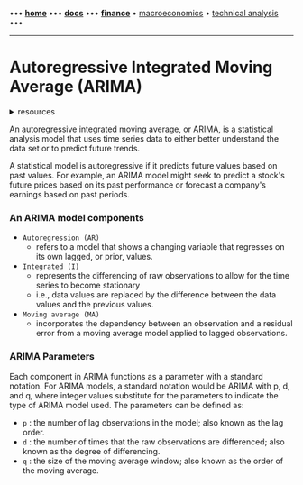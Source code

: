 [//]: # "START - Navigation between Markdown pages inside of GitHub."

••• **[home](/README.md)** ••• **[docs](/docs/index.md)** ••• **[finance](/finance/index.md)** • [macroeconomics](/finance/index.md#macroeconomics) • [technical analysis](/finance/index.md#technical-analysis) •••

[//]: # "END - Navigation between Markdown pages inside of GitHub."

---

# Autoregressive Integrated Moving Average (ARIMA)

<details><summary>resources</summary>

---

- [Investopedia | Autoregressive Integrated Moving Average](https://www.investopedia.com/terms/a/autoregressive-integrated-moving-average-arima.asp)

---

</details>

An autoregressive integrated moving average, or ARIMA, is a statistical analysis model that uses time series data to either better understand the data set or to predict future trends.

A statistical model is autoregressive if it predicts future values based on past values. For example, an ARIMA model might seek to predict a stock's future prices based on its past performance or forecast a company's earnings based on past periods.

### An ARIMA model components

- `Autoregression (AR)`
  - refers to a model that shows a changing variable that regresses on its own lagged, or prior, values.
- `Integrated (I)`
  - represents the differencing of raw observations to allow for the time series to become stationary
  - i.e., data values are replaced by the difference between the data values and the previous values.
- `Moving average (MA)`
  - incorporates the dependency between an observation and a residual error from a moving average model applied to lagged observations.

### ARIMA Parameters

Each component in ARIMA functions as a parameter with a standard notation. For ARIMA models, a standard notation would be ARIMA with p, d, and q, where integer values substitute for the parameters to indicate the type of ARIMA model used. The parameters can be defined as:

- `p` : the number of lag observations in the model; also known as the lag order.
- `d` : the number of times that the raw observations are differenced; also known as the degree of differencing.
- `q` : the size of the moving average window; also known as the order of the moving average.
